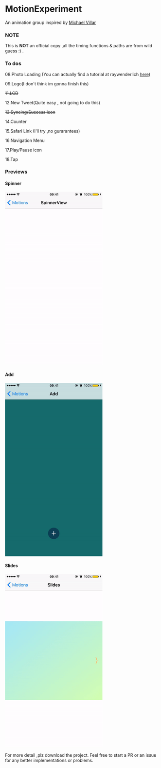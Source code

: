 # MotionExperiment
An animation group inspired by [Michael Villar](http://www.michaelvillar.com/motion)

### NOTE
This is **NOT** an official copy ,all the timing functions & paths are from wild guess :) .



### To dos

08.Photo Loading (You can actually find a tutorial at raywenderlich [here](https://www.raywenderlich.com/94302/implement-circular-image-loader-animation-cashapelayer))

09.Logo(I don't think im gonna finish this)

<del>11.LCD</del>


12.New Tweet(Quite easy , not going to do this)


<del>13.Syncing/Success Icon</del>


14.Counter

15.Safari Link (I'll try ,no gurarantees)

16.Navigation Menu

17.Play/Pause icon

18.Tap


### Previews

#### Spinner
![](Images/Spinner.gif)

#### Add
![](Images/Add.gif)

#### Slides
![](Images/Slides.gif)


For more detail ,plz download the project.
Feel free to start a PR or an issue for any better implementations or problems.
